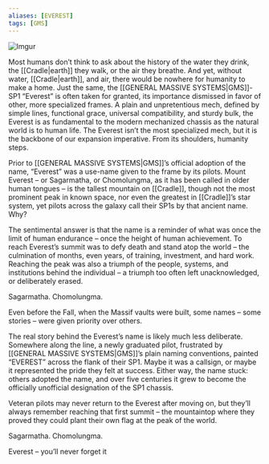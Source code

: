 ```yaml
---
aliases: [EVEREST]
tags: [GMS]
---
```


![Imgur](https://i.imgur.com/b68lHqg.png)

Most humans don’t think to ask about the history of the water they drink, the [[Cradle|earth]] they walk, or the air they breathe. And yet, without water, [[Cradle|earth]], and air, there would be nowhere for humanity to make a home.
Just the same, the [[GENERAL MASSIVE SYSTEMS|GMS]]-SP1 “Everest” is often taken for granted, its importance dismissed in favor of other, more specialized frames. A plain and unpretentious mech, defined by simple lines, functional grace, universal compatibility, and sturdy bulk, the Everest is as fundamental to the modern mechanized chassis as the natural world is to human life. The Everest isn’t the most specialized mech, but it is the backbone of our expansion imperative. From its shoulders, humanity steps.

Prior to [[GENERAL MASSIVE SYSTEMS|GMS]]’s official adoption of the name, “Everest” was a use-name given to the frame by its pilots. Mount Everest – or Sagarmatha, or Chomolungma, as it has been called in older human tongues – is the tallest mountain on [[Cradle]], though not the most prominent peak in known space, nor even the greatest in [[Cradle]]’s star system, yet pilots across the galaxy call their SP1s by that ancient name. Why?

The sentimental answer is that the name is a reminder of what was once the limit of human endurance – once the height of human achievement. To reach Everest’s summit was to defy death and stand atop the world – the culmination of months, even years, of training, investment, and hard work. Reaching the peak was also a triumph of the people, systems, and institutions behind the individual – a triumph too often left unacknowledged, or deliberately erased. 

Sagarmatha. Chomolungma. 

Even before the Fall, when the Massif vaults were built, some names – some stories – were given priority over others. 

The real story behind the Everest’s name is likely much less deliberate. Somewhere along the line, a newly graduated pilot, frustrated by [[GENERAL MASSIVE SYSTEMS|GMS]]’s plain naming conventions, painted “EVEREST” across the flank of their SP1. Maybe it was a callsign, or maybe it represented the pride they felt at success. Either way, the name stuck: others adopted the name, and over five centuries it grew to become the officially unofficial designation of the SP1 chassis. 

Veteran pilots may never return to the Everest after moving on, but they’ll always remember reaching that first summit – the mountaintop where they proved they could plant their own flag at the peak of the world. 

Sagarmatha. Chomolungma. 

Everest – you’ll never forget it